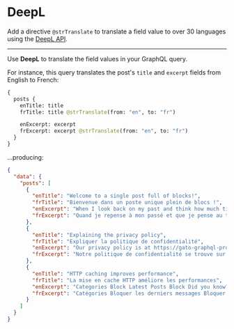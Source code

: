 # DeepL

Add a directive `@strTranslate` to translate a field value to over 30 languages using the <a href="https://www.deepl.com/en/products/api" target="_blank">DeepL API</a>.

<!-- [Watch “How to use the DeepL extension” on YouTube](https://www.youtube.com/watch?v=@todo) -->

---

Use **DeepL** to translate the field values in your GraphQL query.

For instance, this query translates the post's `title` and `excerpt` fields from English to French:

```graphql
{
  posts {
    enTitle: title
    frTitle: title @strTranslate(from: "en", to: "fr")

    enExcerpt: excerpt    
    frExcerpt: excerpt @strTranslate(from: "en", to: "fr")
  }
}
```

...producing:

```json
{
  "data": {
    "posts": [
      {
        "enTitle": "Welcome to a single post full of blocks!",
        "frTitle": "Bienvenue dans un poste unique plein de blocs !",
        "enExcerpt": "When I look back on my past and think how much time I wasted on nothing, how much time has been lost in futilities, errors, laziness, incapacity to live; how little I appreciated it, how many times I sinned against my heart and soul-then my heart bleeds. Life is a gift, life is happiness, every&hellip;",
        "frExcerpt": "Quand je repense à mon passé et que je pense au temps que j'ai perdu pour rien, au temps perdu en futilités, en erreurs, en paresse, en incapacité de vivre ; combien je l'ai peu apprécié, combien de fois j'ai péché contre mon cœur et mon âme, alors mon cœur saigne. La vie est un cadeau, la vie est un bonheur, chaque&hellip;"
      },
      {
        "enTitle": "Explaining the privacy policy",
        "frTitle": "Expliquer la politique de confidentialité",
        "enExcerpt": "Our privacy policy is at https://gato-graphql-pro.lndo.site/privacy/, and we are based in Carimano.",
        "frExcerpt": "Notre politique de confidentialité se trouve sur https://gato-graphql-pro.lndo.site/privacy/, et nous sommes basés à Carimano."
      },
      {
        "enTitle": "HTTP caching improves performance",
        "frTitle": "La mise en cache HTTP améliore les performances",
        "enExcerpt": "Categories Block Latest Posts Block Did you know? We are not rich by what we possess but by what we can do without. Patience is the strength of the weak, impatience is the weakness of the strong.",
        "frExcerpt": "Catégories Bloquer les derniers messages Bloquer Le saviez-vous ? Nous ne sommes pas riches de ce que nous possédons mais de ce dont nous pouvons nous passer. La patience est la force du faible, l'impatience est la faiblesse du fort."
      }
    ]
  }
}
```